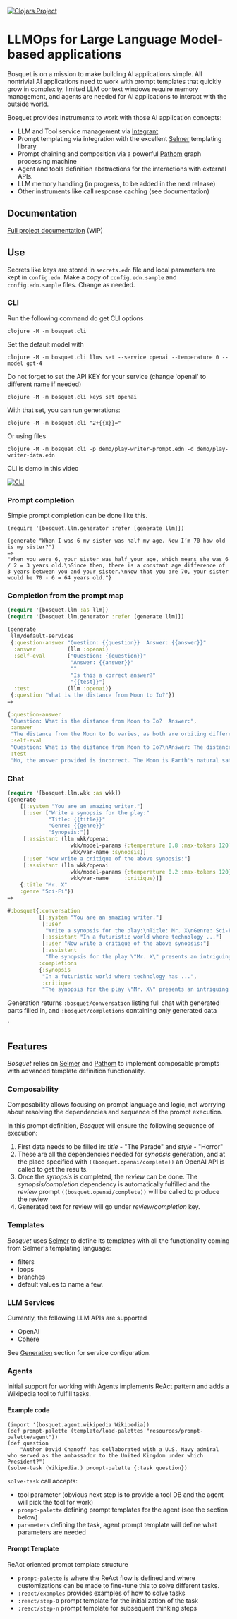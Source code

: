 [![Clojars Project](https://img.shields.io/clojars/v/io.github.zmedelis/bosquet.svg)](https://clojars.org/io.github.zmedelis/bosquet)

# LLMOps for Large Language Model-based applications 

Bosquet is on a mission to make building AI applications simple. All nontrivial AI applications need to work with prompt templates that quickly grow in complexity, limited LLM context windows require memory management, and agents are needed for AI applications to interact with the outside world.

Bosquet provides instruments to work with those AI application concepts:
* LLM and Tool service management via [Integrant](https://github.com/weavejester/integrant)
* Prompt templating via integration with the excellent [Selmer](https://github.com/yogthos/Selmer) templating library
* Prompt chaining and composition via a powerful [Pathom](https://pathom3.wsscode.com/) graph processing machine
* Agent and tools definition abstractions for the interactions with external APIs.
* LLM memory handling (in progress, to be added in the next release)
* Other instruments like call response caching (see documentation)

## Documentation

[Full project documentation](https://zmedelis.github.io/bosquet/) (WIP)

## Use

Secrets like keys are stored in `secrets.edn` file and local parameters are kept in `config.edn`. Make a copy of `config.edn.sample` and `config.edn.sample` files. Change as needed.

### CLI

Run the following command do get CLI options
```
clojure -M -m bosquet.cli
```

Set the default model with
```
clojure -M -m bosquet.cli llms set --service openai --temperature 0 --model gpt-4
```

Do not forget to set the API KEY for your service (change 'openai' to different name if needed)
```
clojure -M -m bosquet.cli keys set openai
```

With that set, you can run generations:

```
clojure -M -m bosquet.cli "2+{{x}}="
```
Or using files
```
clojure -M -m bosquet.cli -p demo/play-writer-prompt.edn -d demo/play-writer-data.edn
```

CLI is demo in this video

[![CLI](https://img.youtube.com/vi/ywlNGiD9gCg/0.jpg)](https://www.youtube.com/watch?v=ywlNGiD9gCg)



### Prompt completion

Simple prompt completion can be done like this.

```colojure
(require '[bosquet.llm.generator :refer [generate llm]])

(generate "When I was 6 my sister was half my age. Now I’m 70 how old is my sister?")
=>
"When you were 6, your sister was half your age, which means she was 6 / 2 = 3 years old.\nSince then, there is a constant age difference of 3 years between you and your sister.\nNow that you are 70, your sister would be 70 - 6 = 64 years old."}
```


### Completion from the prompt map


```clojure
(require '[bosquet.llm :as llm])
(require '[bosquet.llm.generator :refer [generate llm]])

(generate
 llm/default-services
 {:question-answer "Question: {{question}}  Answer: {{answer}}"
  :answer          (llm :openai)
  :self-eval       ["Question: {{question}}"
                    "Answer: {{answer}}"
                    ""
                    "Is this a correct answer?"
                    "{{test}}"]
  :test            (llm :openai)}
 {:question "What is the distance from Moon to Io?"})
=>

{:question-answer
 "Question: What is the distance from Moon to Io?  Answer:",
 :answer
 "The distance from the Moon to Io varies, as both are orbiting different bodies. On average, the distance between the Moon and Io is approximately 760,000 kilometers (470,000 miles). However, this distance can change due to the elliptical nature of their orbits.",
 :self-eval
 "Question: What is the distance from Moon to Io?\nAnswer: The distance from the Moon to Io varies, as both are orbiting different bodies. On average, the distance between the Moon and Io is approximately 760,000 kilometers (470,000 miles). However, this distance can change due to the elliptical nature of their orbits.\n\nIs this a correct answer?",
 :test
 "No, the answer provided is incorrect. The Moon is Earth's natural satellite, while Io is one of Jupiter's moons. Therefore, the distance between the Moon and Io can vary significantly depending on their relative positions in their respective orbits around Earth and Jupiter."}

```

### Chat

``` clojure
(require '[bosquet.llm.wkk :as wkk])
(generate
    [[:system "You are an amazing writer."]
     [:user ["Write a synopsis for the play:"
             "Title: {{title}}"
             "Genre: {{genre}}"
             "Synopsis:"]]
     [:assistant (llm wkk/openai
                    wkk/model-params {:temperature 0.8 :max-tokens 120}
                    wkk/var-name :synopsis)]
     [:user "Now write a critique of the above synopsis:"]
     [:assistant (llm wkk/openai
                    wkk/model-params {:temperature 0.2 :max-tokens 120}
                    wkk/var-name     :critique)]]
    {:title "Mr. X"
    :genre "Sci-Fi"})
=>

#:bosquet{:conversation
          [[:system "You are an amazing writer."]
           [:user
            "Write a synopsis for the play:\nTitle: Mr. X\nGenre: Sci-Fi\nSynopsis:"]
           [:assistant "In a futuristic world where technology ..."]
           [:user "Now write a critique of the above synopsis:"]
           [:assistant
            "The synopsis for the play \"Mr. X\" presents an intriguing premise ..."]],
          :completions
          {:synopsis
           "In a futuristic world where technology has ...",
           :critique
           "The synopsis for the play \"Mr. X\" presents an intriguing premise set ..."}}
```

Generation returns `:bosquet/conversation` listing full chat with generated parts filled in, and `:bosquet/completions` containing only generated data

`

## Features

*Bosquet* relies on [Selmer](https://github.com/yogthos/Selmer) and [Pathom](https://pathom3.wsscode.com/) to implement composable prompts with 
advanced template definition functionality.

### Composability

Composability allows focusing on prompt language and logic, not worrying about resolving the dependencies and sequence of the prompt execution.

In this prompt definition, *Bosquet* will ensure the following sequence of execution:

1. First data needs to be filled in: *title* - "The Parade" and *style* - "Horror"
1. These are all the dependencies needed for *synopsis* generation, and at the place specified with `((bosquet.openai/complete))` an OpenAI API is called to get the results.
1. Once the *synopsis* is completed, the *review* can be done. The *synopsis/completion* dependency is automatically fulfilled and the *review* prompt `((bosquet.openai/complete))` will be called to produce the review 
1. Generated text for review will go under *review/completion* key.

### Templates

*Bosquet* uses [Selmer](https://github.com/yogthos/Selmer) to define its templates with all the functionality coming from Selmer's templating language:
* filters
* loops
* branches
* default values
to name a few.

### LLM Services

Currently, the following LLM APIs are supported
* OpenAI
* Cohere

See [Generation](#generation) section for service configuration.

### Agents

Initial support for working with Agents implements ReAct pattern and adds a Wikipedia tool to fulfill tasks.

#### Example code

```
(import '[bosquet.agent.wikipedia Wikipedia])
(def prompt-palette (template/load-palettes "resources/prompt-palette/agent"))
(def question
    "Author David Chanoff has collaborated with a U.S. Navy admiral who served as the ambassador to the United Kingdom under which President?")
(solve-task (Wikipedia.) prompt-palette {:task question})
```

`solve-task` call accepts:
- tool parameter (obvious next step is to provide a tool DB and the agent will pick the tool for work)
- `prompt-palette` defining prompt templates for the agent (see the section below)
- `parameters` defining the task, agent prompt template will define what parameters are needed

#### Prompt Template

ReAct oriented prompt template structure

* `prompt-palette` is where the ReAct flow is defined and where customizations can be made to fine-tune this to solve different tasks.
* `:react/examples` provides examples of how to solve tasks
* `:react/step-0` prompt template for the initialization of the task
* `:react/step-n` prompt template for subsequent thinking steps
